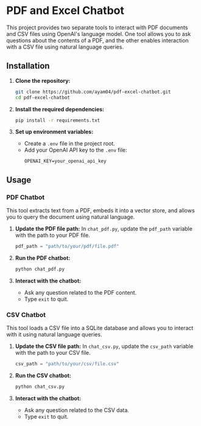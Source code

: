 # PDF and Excel Chatbot

This project provides two separate tools to interact with PDF documents and CSV files using OpenAI's language model. One tool allows you to ask questions about the contents of a PDF, and the other enables interaction with a CSV file using natural language queries.

## Installation

1. **Clone the repository:**
   ```sh
   git clone https://github.com/ayam04/pdf-excel-chatbot.git
   cd pdf-excel-chatbot
   ```

2. **Install the required dependencies:**
   ```sh
   pip install -r requirements.txt
   ```

4. **Set up environment variables:**
   - Create a `.env` file in the project root.
   - Add your OpenAI API key to the `.env` file:
     ```
     OPENAI_KEY=your_openai_api_key
     ```

## Usage

### PDF Chatbot

This tool extracts text from a PDF, embeds it into a vector store, and allows you to query the document using natural language.

1. **Update the PDF file path:**
   In `chat_pdf.py`, update the `pdf_path` variable with the path to your PDF file.
   ```python
   pdf_path = "path/to/your/pdf/file.pdf"
   ```

2. **Run the PDF chatbot:**
   ```sh
   python chat_pdf.py
   ```

3. **Interact with the chatbot:**
   - Ask any question related to the PDF content.
   - Type `exit` to quit.

### CSV Chatbot

This tool loads a CSV file into a SQLite database and allows you to interact with it using natural language queries.

1. **Update the CSV file path:**
   In `chat_csv.py`, update the `csv_path` variable with the path to your CSV file.
   ```python
   csv_path = "path/to/your/csv/file.csv"
   ```

2. **Run the CSV chatbot:**
   ```sh
   python chat_csv.py
   ```

3. **Interact with the chatbot:**
   - Ask any question related to the CSV data.
   - Type `exit` to quit.
